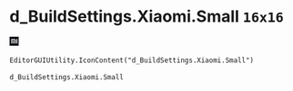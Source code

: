 # d_BuildSettings.Xiaomi.Small `16x16`
<img src="/img/d_BuildSettings.Xiaomi.Small.png" width=16 height=16>

``` CSharp
EditorGUIUtility.IconContent("d_BuildSettings.Xiaomi.Small")
```
```
d_BuildSettings.Xiaomi.Small
```

